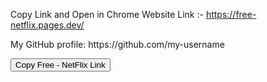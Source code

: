 Copy Link and Open in Chrome
Website Link :- https://free-netflix.pages.dev/
<div id="my-link">
  My GitHub profile: https://github.com/my-username
</div>


<script>
function copyLink() {
  var copyText = document.getElementById("my-link");
  var input = document.createElement("input");
  input.setAttribute("value", copyText.textContent);
  document.body.appendChild(input);
  input.select();
  document.execCommand("copy");
  document.body.removeChild(input);
}
</script>


<button onclick="copyLink()">Copy Free - NetFlix Link</button>
